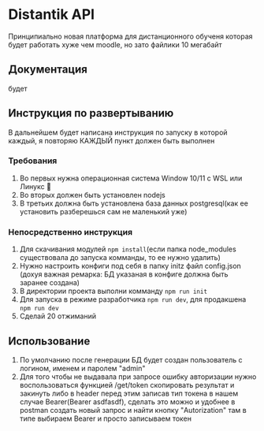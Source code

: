 # Distantik API
Принципиально новая платформа для дистанционного обученя которая будет работать хуже чем moodle, но зато файлики 10 мегабайт
## Документация
будет
## Инструкция по развертыванию
В дальнейшем будет написана инструкция по запуску в которой каждый, я повторяю КАЖДЫЙ пункт должен быть выполнен
### Требования
1) Во первых нужна операционная система Window 10/11 c WSL или Линукс 🤡
2) Во вторых должен быть установлен nodejs
3) В третьих должна быть установлена база данных postgresql(как ее установить разберешься сам не маленький уже)
### Непосредственно инструкция
1) Для скачивания модулей `npm install`(если папка node_modules существовала до запуска комманды, то ее нужно удалить)
2) Нужно настроить конфиги под себя в папку initz файл config.json (дохуя важная ремарка: БД указаная в конфиге должна быть заранее создана)
3) В директории проекта выполни комманду `npm run init`
4) Для запуска в режиме разработчика `npm run dev`, для продакшена `npm run dev`
5) Сделай 20 отжиманий
## Использование
1) По умолчанию после генерации БД будет создан пользователь с логином, именем и паролем "admin"
2) Для того чтобы не выдавала при запросе ошибку авторизации нужно воспользоваться функцией /get/token скопировать результат и закинуть либо в header перед этим записав тип токена в нашем случае Bearer(Bearer asdfasdf), сделать это можно и удобнее в postman создать новый запрос и найти кнопку "Autorization" там в типе выбираем Bearer и просто записываем токен